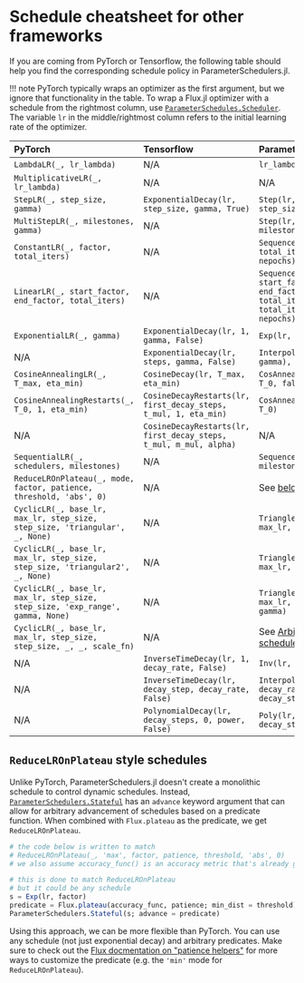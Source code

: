 # Schedule cheatsheet for other frameworks

If you are coming from PyTorch or Tensorflow, the following table should help you find the corresponding schedule policy in ParameterSchedulers.jl.

!!! note
    PyTorch typically wraps an optimizer as the first argument, but we ignore that functionality in the table. To wrap a Flux.jl optimizer with a schedule from the rightmost column, use [`ParameterSchedules.Scheduler`](#).
    The variable `lr` in the middle/rightmost column refers to the initial learning rate of the optimizer.

| PyTorch                                                                        | Tensorflow                                                        | ParameterSchedulers.jl                                |
|:-------------------------------------------------------------------------------|:------------------------------------------------------------------|:------------------------------------------------------|
| `LambdaLR(_, lr_lambda)`                                                       | N/A                                                               | `lr_lambda`                                           |
| `MultiplicativeLR(_, lr_lambda)`                                               | N/A                                                               | N/A                                                   |
| `StepLR(_, step_size, gamma)`                                                  | `ExponentialDecay(lr, step_size, gamma, True)`                    | `Step(lr, gamma, step_size)`                          |
| `MultiStepLR(_, milestones, gamma)`                                            | N/A                                                               | `Step(lr, gamma, milestones)`                         |
| `ConstantLR(_, factor, total_iters)`                                           | N/A                                                               | `Sequence(lr * factor => total_iters, lr => nepochs)` |
| `LinearLR(_, start_factor, end_factor, total_iters)`                           | N/A                                                               | `Sequence(Triangle(lr * start_factor, lr * end_factor, 2 * total_iters) => total_iters, lr => nepochs)` |
| `ExponentialLR(_, gamma)`                                                      | `ExponentialDecay(lr, 1, gamma, False)`                           | `Exp(lr, gamma)`                                      |
| N/A                                                                            | `ExponentialDecay(lr, steps, gamma, False)`                       | `Interpolator(Exp(lr, gamma), steps)`                 |
| `CosineAnnealingLR(_, T_max, eta_min)`                                         | `CosineDecay(lr, T_max, eta_min)`                                 | `CosAnneal(lr, eta_min, T_0, false)`                  |
| `CosineAnnealingRestarts(_, T_0, 1, eta_min)`                                  | `CosineDecayRestarts(lr, first_decay_steps, t_mul, 1, eta_min)`   | `CosAnneal(lr, eta_min, T_0)`                         |
| N/A                                                                            | `CosineDecayRestarts(lr, first_decay_steps, t_mul, m_mul, alpha)` | N/A                                                   |
| `SequentialLR(_, schedulers, milestones)`                                      | N/A                                                               | `Sequence(schedulers, milestones)`                    |
| `ReduceLROnPlateau(_, mode, factor, patience, threshold, 'abs', 0)`            | N/A                                                               | See [below](# "`ReduceLROnPlateau` style schedules")  |
| `CyclicLR(_, base_lr, max_lr, step_size, step_size, 'triangular', _, None)`    | N/A                                                               | `Triangle(base_lr, max_lr, step_size)`               |
| `CyclicLR(_, base_lr, max_lr, step_size, step_size, 'triangular2', _, None)`   | N/A                                                               | `TriangleDecay2(base_lr, max_lr, step_size)`         |
| `CyclicLR(_, base_lr, max_lr, step_size, step_size, 'exp_range', gamma, None)` | N/A                                                               | `TriangleExp(base_lr, max_lr, step_size, gamma)`     |
| `CyclicLR(_, base_lr, max_lr, step_size, step_size, _, _, scale_fn)`           | N/A                                                               | See [Arbitrary looping schedules](#)                  |
| N/A                                                                            | `InverseTimeDecay(lr, 1, decay_rate, False)`                      | `Inv(lr, decay_rate, 1)`                              |
| N/A                                                                            | `InverseTimeDecay(lr, decay_step, decay_rate, False)`             | `Interpolator(Inv(lr, decay_rate, 1), decay_step)`    |
| N/A                                                                            | `PolynomialDecay(lr, decay_steps, 0, power, False)`               | `Poly(lr, power, decay_steps)`                        |

## `ReduceLROnPlateau` style schedules

Unlike PyTorch, ParameterSchedulers.jl doesn't create a monolithic schedule to control dynamic schedules. Instead, [`ParameterSchedulers.Stateful`](#) has an `advance` keyword argument that can allow for arbitrary advancement of schedules based on a predicate function. When combined with `Flux.plateau` as the predicate, we get `ReduceLROnPlateau`.
```julia
# the code below is written to match
# ReduceLROnPlateau(_, 'max', factor, patience, threshold, 'abs', 0)
# we also assume accuracy_func() is an accuracy metric that's already given for our model

# this is done to match ReduceLROnPlateau
# but it could be any schedule
s = Exp(lr, factor)
predicate = Flux.plateau(accuracy_func, patience; min_dist = threshold)
ParameterSchedulers.Stateful(s; advance = predicate)
```
Using this approach, we can be more flexible than PyTorch. You can use any schedule (not just exponential decay) and arbitrary predicates. Make sure to check out the [Flux docmentation on "patience helpers"](https://fluxml.ai/Flux.jl/stable/utilities/#Patience-Helpers) for more ways to customize the predicate (e.g. the `'min'` mode for `ReduceLROnPlateau`).
